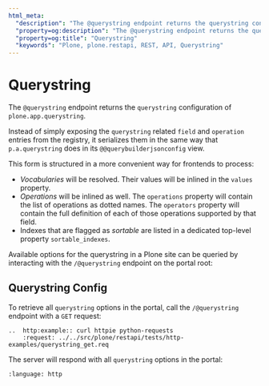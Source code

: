 ```yaml
---
html_meta:
  "description": "The @querystring endpoint returns the querystring configuration of plone.app.querystring."
  "property=og:description": "The @querystring endpoint returns the querystring configuration of plone.app.querystring."
  "property=og:title": "Querystring"
  "keywords": "Plone, plone.restapi, REST, API, Querystring"
---
```


# Querystring

The `@querystring` endpoint returns the `querystring` configuration of `plone.app.querystring`.

Instead of simply exposing the `querystring` related `field` and `operation` entries from the registry, it serializes them in the same way that `p.a.querystring` does in its `@@querybuilderjsonconfig` view.

This form is structured in a more convenient way for frontends to process:

- *Vocabularies* will be resolved.
  Their values will be inlined in the `values` property.
- *Operations* will be inlined as well.
  The `operations` property will contain the list of operations as dotted names.
  The `operators` property will contain the full definition of each of those operations supported by that field.
- Indexes that are flagged as *sortable* are listed in a dedicated top-level property `sortable_indexes`.

Available options for the querystring in a Plone site can be queried by interacting with the `/@querystring` endpoint on the portal root:


## Querystring Config

To retrieve all `querystring` options in the portal, call the `/@querystring` endpoint with a `GET` request:

```{eval-rst}
..  http:example:: curl httpie python-requests
    :request: ../../src/plone/restapi/tests/http-examples/querystring_get.req
```

The server will respond with all `querystring` options in the portal:

```{literalinclude} ../../src/plone/restapi/tests/http-examples/querystring_get.resp
:language: http
```
